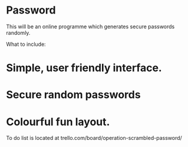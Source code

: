 Password
========

This will be an online programme which generates secure passwords randomly.

What to include:
# Simple, user friendly interface.
# Secure random passwords
# Colourful fun layout. 

To do list is located at trello.com/board/operation-scrambled-password/
